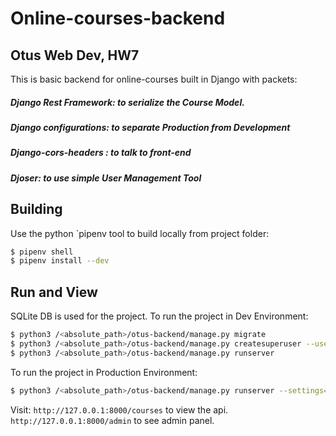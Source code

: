 # Online-courses-backend

## Otus Web Dev, HW7

This is basic backend for online-courses built in Django with packets:

 ##### Django Rest Framework: to serialize the Course Model. 
 ##### Django configurations: to separate Production from Development
 ##### Django-cors-headers : to talk to front-end
 ##### Djoser: to use simple User Management Tool


## Building

Use the python `pipenv tool to build locally from project folder:

```sh
$ pipenv shell
$ pipenv install --dev

```

## Run and View 

SQLite DB is used for the project. To run the project in Dev Environment:
```bash
$ python3 /<absolute_path>/otus-backend/manage.py migrate
$ python3 /<absolute_path>/otus-backend/manage.py createsuperuser --username=admin --email=admin@example.com
$ python3 /<absolute_path>/otus-backend/manage.py runserver
```
To run the project in Production Environment:
```bash
$ python3 /<absolute_path>/otus-backend/manage.py runserver --settings=backend.settings --configuration=Prod
```
Visit:
 `http://127.0.0.1:8000/courses` to view the api. 
 `http://127.0.0.1:8000/admin` to see admin panel. 

